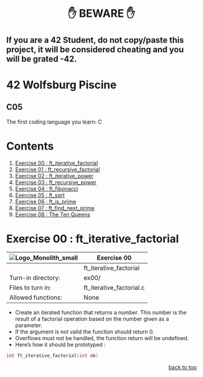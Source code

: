 <h1 align="center">✋ BEWARE ✋</h1>

## If you are a 42 Student, do not copy/paste this project, it will be considered cheating and you will be grated -42.

# 42 Wolfsburg Piscine 
## C05

The first coding language you learn: C

# Contents

1. [Exercise 00 : ft_iterative_factorial](#ex00)
2. [Exercise 01 : ft_recursive_factorial](#ex01)
3. [Exercise 02 : ft_iterative_power](#ex02)
4. [Exercise 03 : ft_recursive_power](#ex03)
5. [Exercise 04 : ft_fibonacci](#ex04)
6. [Exercise 05 : ft_sqrt](#ex05)
7. [Exercise 06 : ft_is_prime](#ex06)
8. [Exercise 07 : ft_find_next_prime](#ex07)
9. [Exercise 08 : The Ten Queens](#ex08)

# <a name="ex00">Exercise 00 : ft_iterative_factorial</a>

| ![Logo_Monolith_small](https://user-images.githubusercontent.com/120580537/209333599-dc44418d-8ee7-42b6-8a4a-7ff328778d87.png) | Exercise 00 |
| ----- | ----- |
| | ft_iterative_factorial |
| Turn-in directory: | ex00/ |
| Files to turn in: | ft_iterative_factorial.c |
| Allowed functions: | None |

* Create an iterated function that returns a number. This number is the result of a factorial operation based on the number given as a parameter.
* If the argument is not valid the function should return 0.
* Overflows must not be handled, the function return will be undefined.
* Here’s how it should be prototyped :

```C
int ft_iterative_factorial(int nb)
```

<p align="right">
 <a href="https://github.com/Cerberus2290/Piscine_Nov22/tree/main/c04#-beware-">back to top</a>
</p>
